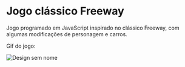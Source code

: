 # Jogo clássico Freeway

Jogo programado em JavaScript inspirado no clássico Freeway, com algumas modificações de personagem e carros.

Gif do jogo:

![Design sem nome](https://user-images.githubusercontent.com/99519903/172732927-1c3fb3b8-decf-424b-8cb3-84f4de8c1bde.gif)

